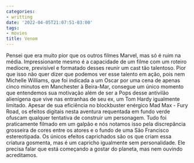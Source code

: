 ```yaml
---
categories:
- writting
date: '2022-04-05T21:07:51-03:00'
tags:
- movies
title: Venom
---
```


Pensei que era muito pior que os outros filmes Marvel, mas só é ruim na média. Impressionante mesmo é a capacidade de um filme com um roteiro medíocre, previsível e formatado desses reunir um cast tão talentoso. Pior que isso não quer dizer que podemos ver esse talento em ação, pois nem Michelle Williams, que foi indicada a um Oscar por uma cena de apenas cinco minutos em Manchester à Beira-Mar, consegue um único momento que entendemos sua motivação além de ser a Pops desse antivilão alienígena que vive nas entranhas de seu ex, um Tom Hardy igualmente limitado. Apesar de sua eficiência no blockbuster enérgico Mad Max - Fury Road, os efeitos digitais nesta aventura requentada em fundo verde ofuscam qualquer tentativa de construir um personagem. Tudo foi praticamente filmado em um galpão e nós notamos isso pela discrepância grosseira de cores entre os atores e o fundo de uma São Francisco estereotipada. Os únicos efeitos caprichados são os que criam essa criatura gosmenta, mas é um capricho igualmente sem personalidade. Ele precisa falar que está começando a gostar do planeta, mas nem ouvindo acreditamos.

